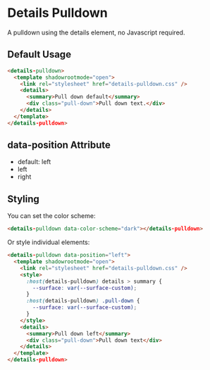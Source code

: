 # Details Pulldown

A pulldown using the details element, no Javascript required.

## Default Usage

```html
<details-pulldown>
  <template shadowrootmode="open">
    <link rel="stylesheet" href="details-pulldown.css" />
    <details>
      <summary>Pull down default</summary>
      <div class="pull-down">Pull down text.</div>
    </details>
  </template>
</details-pulldown>
```

## data-position Attribute

- default: left
- left
- right

## Styling

You can set the color scheme:

```html
<details-pulldown data-color-scheme="dark"></details-pulldown>
```

Or style individual elements:

```html
<details-pulldown data-position="left">
  <template shadowrootmode="open">
    <link rel="stylesheet" href="details-pulldown.css" />
    <style>
      :host(details-pulldown) details > summary {
        --surface: var(--surface-custom);
      }
      :host(details-pulldown) .pull-down {
        --surface: var(--surface-custom);
      }
    </style>
    <details>
      <summary>Pull down left</summary>
      <div class="pull-down">Pull down text</div>
    </details>
  </template>
</details-pulldown>
```
